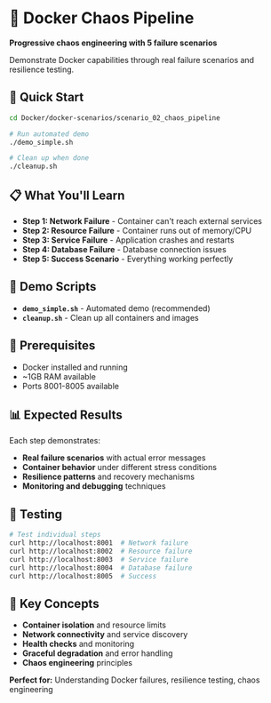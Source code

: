 # 🚀 Docker Chaos Pipeline

**Progressive chaos engineering with 5 failure scenarios**

Demonstrate Docker capabilities through real failure scenarios and resilience testing.

## 🚀 Quick Start

```bash
cd Docker/docker-scenarios/scenario_02_chaos_pipeline

# Run automated demo
./demo_simple.sh

# Clean up when done
./cleanup.sh
```

## 📋 What You'll Learn

- **Step 1: Network Failure** - Container can't reach external services
- **Step 2: Resource Failure** - Container runs out of memory/CPU
- **Step 3: Service Failure** - Application crashes and restarts
- **Step 4: Database Failure** - Database connection issues
- **Step 5: Success Scenario** - Everything working perfectly

## 🎯 Demo Scripts

- **`demo_simple.sh`** - Automated demo (recommended)
- **`cleanup.sh`** - Clean up all containers and images

## 🔧 Prerequisites

- Docker installed and running
- ~1GB RAM available
- Ports 8001-8005 available

## 📊 Expected Results

Each step demonstrates:
- **Real failure scenarios** with actual error messages
- **Container behavior** under different stress conditions
- **Resilience patterns** and recovery mechanisms
- **Monitoring and debugging** techniques

## 🧪 Testing

```bash
# Test individual steps
curl http://localhost:8001  # Network failure
curl http://localhost:8002  # Resource failure
curl http://localhost:8003  # Service failure
curl http://localhost:8004  # Database failure
curl http://localhost:8005  # Success
```

## 🎯 Key Concepts

- **Container isolation** and resource limits
- **Network connectivity** and service discovery
- **Health checks** and monitoring
- **Graceful degradation** and error handling
- **Chaos engineering** principles

**Perfect for:** Understanding Docker failures, resilience testing, chaos engineering